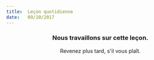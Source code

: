 ```yaml
---
title:  Leçon quotidienne
date:   09/10/2017
---
```


### <center>Nous travaillons sur cette leçon.</center>
<center>Revenez plus tard, s'il vous plaît.</center>